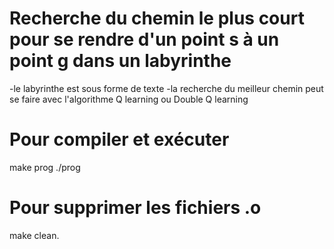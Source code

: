 # Recherche du chemin le plus court pour se rendre d'un point s à un point g dans un labyrinthe
-le labyrinthe est sous forme de texte 
-la recherche du meilleur chemin peut se faire avec l'algorithme Q learning ou Double Q learning
# Pour compiler et exécuter
make prog
./prog 

# Pour supprimer les fichiers .o
make clean.

